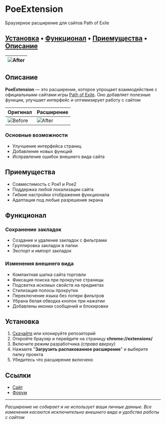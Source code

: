 # PoeExtension
Браузерное расширение для сайтов Path of Exile

[Установка](#Установка)
 • [Функционал](#Функционал)
 • [Приемущества](#Приемущества)
 • [Описание](#Описание)
---
| ![After](https://custompoe.ru/img/screens/trade/tradeAfter.png) |
|-|
## Описание
**PoeExtension** — это расширение, которое упрощает взаимодействие с официальными сайтами игры [Path of Exile](https://ru.pathofexile.com). Оно добавляет полезные функции, улучшает интерфейс и оптимизирует работу с сайтом

| Оригинал | Расширение |
|-------------|-------------|
| ![Before](https://custompoe.ru/img/screens/trade/tradeBefore.png) | ![After](https://custompoe.ru/img/screens/trade/tradeAfter.png) |

### Основные возможности
- Улучшение интерфейса страниц
- Добавление новых функций
- Исправление ошибок внешнего вида сайта

## Приемущества
- Совместимость с Poe1 и Poe2
- Поддержка любой локализации сайта
- Гибкие настройки отображения функционала
- Адаптация под любые разрешения экрана

## Функционал

### Сохранение закладок
- Создание и удаление закладок с фильтрами
- Группировка закладок в папки
- Экспорт и импорт закладок

### Изменения внешнего вида
- Компактная шапка сайта торговли
- Фиксация поиска при прокрутке страницы
- Подсветка искомых свойств на предметах
- Стилизация полосы прокрутки
- Переключение языка без потери фильтров
- Убрана белая обводка кнопок при нажатии
- Добавлены иконки сообщений и блокировки


## Установка
1. [Скачайте](https://github.com/BeardedMark/PoeExtension/archive/refs/heads/main.zip) или клонируйте репозиторий 
2. Откройте браузер и перейдите на страницу **chrome://extensions/**
3. Включите режим разработчика *(справа вверху)*
4. Нажмите "**Загрузить распакованное расширение**" и выберите папку проекта
4. Убедитесь что расширение включено

## Ссылки
- [Сайт](https://custompoe.ru)
- [Форум](https://ru.pathofexile.com/forum/view-thread/3703253)
---
*Расширение не собирает и не использует ваши личные данные. Все изменения касаются исключительно внешнего вида и удобства работы с сайтом*
